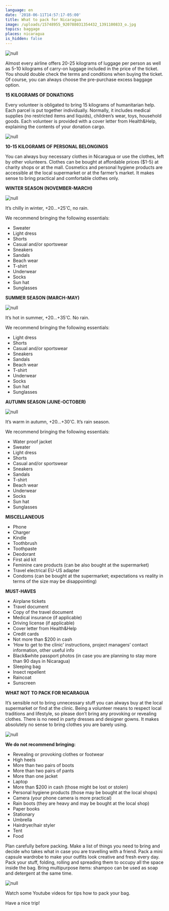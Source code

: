 ```yaml
---
language: en
date: '2018-06-11T14:57:17-05:00'
title: What to pack for Nicaragua
image: /uploads/15748955_920788031354432_1391100833_o.jpg
topics: baggage
places: nicaragua
is_hidden: false
---
```

![null](/uploads/15748955_920788031354432_1391100833_o.jpg)

Almost every airline offers 20-25 kilograms of luggage per person as well as 5-10  kilograms of carry-on luggage included in the price of the ticket. You should double  check the terms and conditions when buying the ticket. Of course, you can always  choose the pre-purchase excess baggage option.

**15 KILOGRAMS OF DONATIONS**

Every volunteer is obligated to bring 15 kilograms of humanitarian help. Each parcel is  put together individually. Normally, it includes medical supplies (no restricted items and  liquids), children’s wear, toys, household goods. Each volunteer is provided with a cover  letter from Health&amp;Help, explaining the contents of your donation cargo.

![null](/uploads/45177_800.jpg)

**10-15 KILOGRAMS OF PERSONAL BELONGINGS**

You can always buy necessary clothes in Nicaragua or use the clothes, left by other  volunteers. Clothes can be bought at affordable prices ($1-5) at charity shops or at the  mall. Cosmetics and personal hygiene products are accessible at the local supermarket  or at the farmer’s market. It makes sense to bring practical and comfortable clothes  only.

**WINTER SEASON (NOVEMBER-MARCH)**

![null](/uploads/l35a3716-fb-1-.jpg)

It’s chilly in winter, +20…+25'C, no rain. 

We recommend bringing the following essentials:

* Sweater
* Light dress
* Shorts
* Casual and/or sportswear
* Sneakers
* Sandals
* Beach wear
* T-shirt
* Underwear
* Socks
* Sun hat
* Sunglasses

**SUMMER SEASON (MARCH-MAY)**

![null](/uploads/l35a4021-fb-1-.jpg)

It’s hot in summer, +20…+35'C. No rain.

We recommend bringing the following essentials:

* Light dress
* Shorts
* Casual and/or sportswear
* Sneakers
* Sandals
* Beach wear
* T-shirt
* Underwear
* Socks
* Sun hat
* Sunglasses

**AUTUMN SEASON (JUNE-OCTOBER)**

![null](/uploads/l35a4052-fb.jpg)

It’s warm in autumn, +20…+30'C. It’s rain season.

We recommend bringing the following essentials:

* Water proof jacket
* Sweater
* Light dress
* Shorts
* Casual and/or sportswear
* Sneakers
* Sandals
* T-shirt
* Beach wear
* Underwear
* Socks
* Sun hat
* Sunglasses

**MISCELLANEOUS**

* Phone
* Charger
* Kindle
* Toothbrush
* Toothpaste
* Deodorant
* First aid kit
* Feminine care products (can be also bought at the supermarket)
* Travel electrical EU-US adapter
* Condoms (can be bought at the supermarket; expectations vs reality in terms of the size   may be disappointing)

**MUST-HAVES**

* Airplane tickets
* Travel document
* Copy of the travel document
* Medical insurance (if applicable)
* Driving license (if applicable)
* Cover letter from Health&Help
* Credit cards
* Not more than $200 in cash
* ‘How to get to the clinic’ instructions, project managers’ contact information, other useful info
* Black&white passport photos (in case you are planning to stay more than 90 days in Nicaragua)
* Sleeping bag
* Insect repellent
* Raincoat
* Sunscreen

**WHAT NOT TO PACK FOR NICARAGUA**

It’s sensible not to bring unnecessary stuff you can always buy at the local supermarket  or find at the clinic. Being a volunteer means to respect local traditions and lifestyle, so  please don’t bring any provoking or revealing clothes. There is no need in party dresses  and designer gowns. It makes absolutely no sense to bring clothes you are barely  using.

![null](/uploads/clinica-6-из-165-.jpg)

**We do not recommend bringing:**

* Revealing or provoking clothes or footwear
* High heels
* More than two pairs of boots
* More than two pairs of pants
* More than one jacket
* Laptop 
* More than $200 in cash (those might be lost or stolen)
* Personal hygiene products (those may be bought at the local shops)
* Camera (your phone camera is more practical)
* Rain boots (they are heavy and may be bought at the local shop)
* Paper books
* Stationary
* Umbrella
* Hairdryer/hair styler
* Tent
* Food

Plan carefully before packing. Make a list of things you need to bring and decide who takes what in case you are travelling with a friend. Pack a mini capsule wardrobe to make your outfits look creative and fresh every day. Pack your stuff, folding, rolling and spreading them to occupy all the space inside the bag. Bring multipurpose items: shampoo can be used as soap and detergent at the same time.

![null](/uploads/luggage-packing-f.jpg)

Watch some Youtube videos for tips how to pack your bag.

Have a nice trip!
